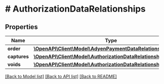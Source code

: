 # # AuthorizationDataRelationships

## Properties

Name | Type | Description | Notes
------------ | ------------- | ------------- | -------------
**order** | [**\OpenAPI\Client\Model\AdyenPaymentDataRelationshipsOrder**](AdyenPaymentDataRelationshipsOrder.md) |  | [optional]
**captures** | [**\OpenAPI\Client\Model\AuthorizationDataRelationshipsCaptures**](AuthorizationDataRelationshipsCaptures.md) |  | [optional]
**voids** | [**\OpenAPI\Client\Model\AuthorizationDataRelationshipsVoids**](AuthorizationDataRelationshipsVoids.md) |  | [optional]

[[Back to Model list]](../../README.md#models) [[Back to API list]](../../README.md#endpoints) [[Back to README]](../../README.md)

